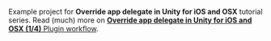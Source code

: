 Example project for **Override app delegate in Unity for iOS and OSX** tutorial series. Read (much) more on [**Override app delegate in Unity for iOS and OSX (1/4)** Plugin workflow](http://eppz.eu/blog/override-app-delegate-unity-ios-osx-1/).
